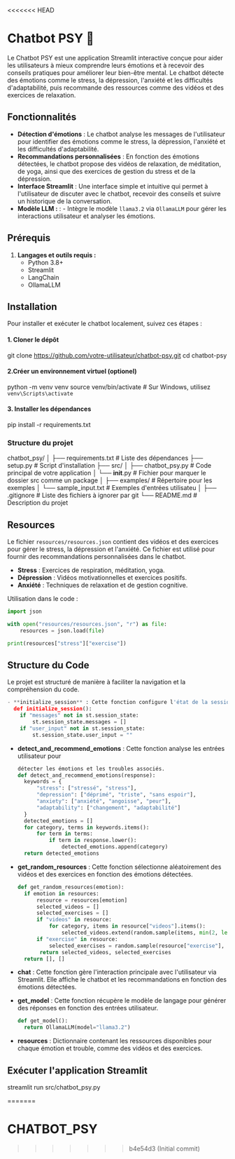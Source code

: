 <<<<<<< HEAD

# Chatbot PSY 🌼

Le Chatbot PSY est une application Streamlit interactive conçue pour aider les utilisateurs à mieux comprendre leurs émotions et à recevoir des conseils pratiques pour améliorer leur bien-être mental. Le chatbot détecte des émotions comme le stress, la dépression, l'anxiété et les difficultés d'adaptabilité, puis recommande des ressources comme des vidéos et des exercices de relaxation.

## Fonctionnalités

- **Détection d'émotions** : Le chatbot analyse les messages de l'utilisateur pour identifier des émotions comme le stress, la dépression, l'anxiété et les difficultés d'adaptabilité.
- **Recommandations personnalisées** : En fonction des émotions détectées, le chatbot propose des vidéos de relaxation, de méditation, de yoga, ainsi que des exercices de gestion du stress et de la dépression.
- **Interface Streamlit** : Une interface simple et intuitive qui permet à l'utilisateur de discuter avec le chatbot, recevoir des conseils et suivre un historique de la conversation.
- **Modèle LLM :** :    - Intègre le modèle `llama3.2` via `OllamaLLM` pour gérer les interactions utilisateur et analyser les émotions.

## Prérequis

1. **Langages et outils requis :**
   - Python 3.8+
   - Streamlit
   - LangChain
   - OllamaLLM
     
## Installation

Pour installer et exécuter le chatbot localement, suivez ces étapes :

#### 1. Cloner le dépôt

git clone https://github.com/votre-utilisateur/chatbot-psy.git
cd chatbot-psy

#### 2.Créer un environnement virtuel (optionel)
python -m venv venv
source venv/bin/activate   # Sur Windows, utilisez `venv\Scripts\activate`

#### 3. Installer les dépendances
pip install -r requirements.txt


### Structure du projet
chatbot_psy/
│
├── requirements.txt             # Liste des dépendances
├── setup.py                     # Script d'installation
├── src/
│   ├── chatbot_psy.py           # Code principal de votre application
│   └── __init__.py              # Fichier pour marquer le dossier src comme un package
│
├── examples/                    # Répertoire pour les exemples
│   └── sample_input.txt         # Exemples d'entrées utilisateu
│
├── .gitignore                   # Liste des fichiers à ignorer par git
└── README.md                    # Description du projet


## Resources

Le fichier `resources/resources.json` contient des vidéos et des exercices pour gérer le stress, la dépression et l'anxiété. Ce fichier est utilisé pour fournir des recommandations personnalisées dans le chatbot.

- **Stress** : Exercices de respiration, méditation, yoga.
- **Dépression** : Vidéos motivationnelles et exercices positifs.
- **Anxiété** : Techniques de relaxation et de gestion cognitive.

Utilisation dans le code :
```python
import json

with open("resources/resources.json", "r") as file:
    resources = json.load(file)

print(resources["stress"]["exercise"])
   ```
## Structure du Code

Le projet est structuré de manière à faciliter la navigation et la compréhension du code.
```python
- **initialize_session** : Cette fonction configure l'état de la session utilisateur.
  def initialize_session():
    if "messages" not in st.session_state:
        st.session_state.messages = []
    if "user_input" not in st.session_state:
        st.session_state.user_input = ""
```

- **detect_and_recommend_emotions** : Cette fonction analyse les entrées utilisateur pour
  ```python
  détecter les émotions et les troubles associés.
  def detect_and_recommend_emotions(response):
    keywords = {
        "stress": ["stressé", "stress"],
        "depression": ["déprimé", "triste", "sans espoir"],
        "anxiety": ["anxiété", "angoisse", "peur"],
        "adaptability": ["changement", "adaptabilité"]
    }
    detected_emotions = []
    for category, terms in keywords.items():
        for term in terms:
            if term in response.lower():
                detected_emotions.append(category)
    return detected_emotions
   ```

- **get_random_resources** : Cette fonction sélectionne aléatoirement des vidéos et des exercices en fonction des émotions détectées.
  ```python
  def get_random_resources(emotion):
    if emotion in resources:
        resource = resources[emotion]
        selected_videos = []
        selected_exercises = []
        if "videos" in resource:
            for category, items in resource["videos"].items():
                selected_videos.extend(random.sample(items, min(2, len(items))))
        if "exercise" in resource:
            selected_exercises = random.sample(resource["exercise"], min(3, len(resource["exercise"])))
         return selected_videos, selected_exercises
    return [], []
   ```
  
- **chat** : Cette fonction gère l'interaction principale avec l'utilisateur via Streamlit. Elle affiche le chatbot et les recommandations en fonction des émotions détectées.
- **get_model** : Cette fonction récupère le modèle de langage pour générer des réponses en fonction des entrées utilisateur.
  ```python
  def get_model():
    return OllamaLLM(model="llama3.2")
   ```
- **resources** : Dictionnaire contenant les ressources disponibles pour chaque émotion et trouble, comme des vidéos et des exercices.

## Exécuter l'application Streamlit
streamlit run src/chatbot_psy.py

=======
# CHATBOT_PSY
>>>>>>> b4e54d3 (Initial commit)
